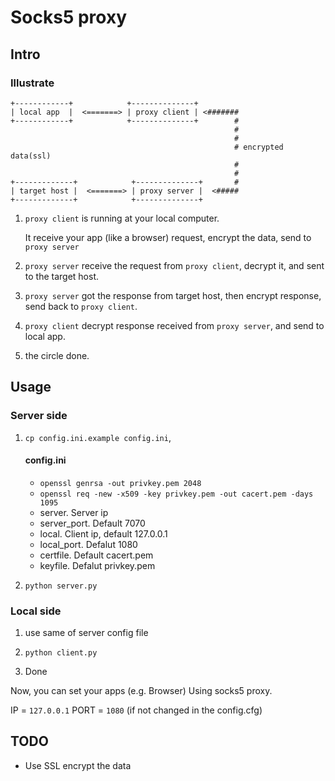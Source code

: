 # Socks5 proxy

## Intro

### Illustrate

```
+------------+            +--------------+          
| local app  |  <=======> | proxy client | <#######
+------------+            +--------------+        #
                                                  #
                                                  #
                                                  # encrypted data(ssl)
                                                  #
                                                  #
+-------------+            +--------------+       #
| target host |  <=======> | proxy server |  <#####
+-------------+            +--------------+         
```

1.  `proxy client` is running at your local computer.

    It receive your app (like a browser) request, encrypt the data,
    send to `proxy server`

2.  `proxy server` receive the request from `proxy client`,
    decrypt it, and sent to the target host.

3.  `proxy server` got the response from target host, then encrypt response,
    send back to `proxy client`.

4.  `proxy client` decrypt response received from `proxy server`,
    and send to local app.

5.  the circle done.


## Usage

### Server side

1.  `cp config.ini.example config.ini`,

	#### config.ini
	
	*	`openssl genrsa -out privkey.pem 2048`
	*	`openssl req -new -x509 -key privkey.pem -out cacert.pem -days 1095`
	*	server.	Server ip
	*	server_port.	Default 7070
	*	local.	Client ip, default 127.0.0.1
	*	local_port.	Defalut 1080
	*	certfile. 	Default cacert.pem
	*	keyfile.	Defalut privkey.pem

2.	`python server.py`


### Local side

1.	use same of server config file

2.  `python client.py`

3. Done

Now, you can set your apps (e.g. Browser) Using socks5 proxy.

IP = `127.0.0.1`
PORT = `1080`  (if not changed in the config.cfg)


## TODO

* Use SSL encrypt the data
